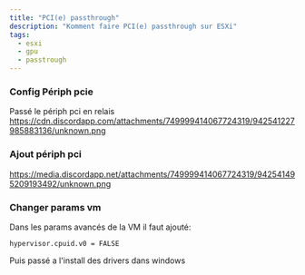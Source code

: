 ```yaml
---
title: "PCI(e) passthrough"
description: "Komment faire PCI(e) passthrough sur ESXi"
tags:
  - esxi
  - gpu
  - passtrough
---
```



### Config Périph pcie

Passé le périph pci en relais  https://cdn.discordapp.com/attachments/749999414067724319/942541227985883136/unknown.png

### Ajout périph pci

https://media.discordapp.net/attachments/749999414067724319/942541495209193492/unknown.png


### Changer params vm 

Dans les params avancés de la VM il faut ajouté:

`hypervisor.cpuid.v0 = FALSE`

Puis passé a l'install des drivers dans windows